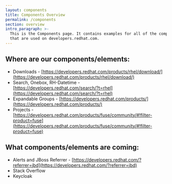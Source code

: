 ```yaml
---
layout: components
title: Components Overview
permalink: /components
section: overview
intro_paragraph: >-
  This is the Components page. It contains examples for all of the components
  that are used on developers.redhat.com.
---
```


Where are our components/elements:
----------------------------------
- Downloads - [https://developers.redhat.com/products/rhel/download/](https://developers.redhat.com/products/rhel/download/)
- Search, Onebox, RH-Datetime - [https://developers.redhat.com/search/?t=rhel](https://developers.redhat.com/search/?t=rhel)
- Expandable Groups - [https://developers.redhat.com/products/](https://developers.redhat.com/products/)
- Projects - [https://developers.redhat.com/products/fuse/community/#!filter-product=fuse](https://developers.redhat.com/products/fuse/community/#!filter-product=fuse)

What components/elements are coming:
-------------------------------------
- Alerts and JBoss Referrer - [https://developers.redhat.com/?referrer=jbd](https://developers.redhat.com/?referrer=jbd)
- Stack Overflow
- Keycloak

